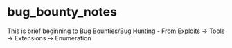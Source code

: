 # bug_bounty_notes
This is brief beginning to Bug Bounties/Bug Hunting - From Exploits -> Tools -> Extensions -> Enumeration
